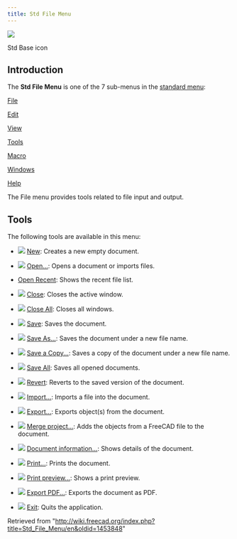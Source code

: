 ```yaml
---
title: Std File Menu
---
```


![](/images/Freecad.svg)

Std Base icon

## Introduction

The **Std File Menu** is one of the 7 sub-menus in the [standard menu](/Standard_Menu "Standard Menu"):

[File](/Std_File_Menu "Std File Menu")

[Edit](/Std_Edit_Menu "Std Edit Menu")

[View](/Std_View_Menu "Std View Menu")

[Tools](/Std_Tools_Menu "Std Tools Menu")

[Macro](/Std_Macro_Menu "Std Macro Menu")

[Windows](/Std_Windows_Menu "Std Windows Menu")

[Help](/Std_Help_Menu "Std Help Menu")

The File menu provides tools related to file input and output.

## Tools

The following tools are available in this menu:

- ![](/images/Std_New.svg) [New](/Std_New "Std New"): Creates a new empty document.

- ![](/images/Std_Open.svg) [Open...](/Std_Open "Std Open"): Opens a document or imports files.

* [Open Recent](/Std_RecentFiles "Std RecentFiles"): Shows the recent file list.

- ![](/images/Std_CloseActiveWindow.svg) [Close](/Std_CloseActiveWindow "Std CloseActiveWindow"): Closes the active window.

- ![](/images/Std_CloseAllWindows.svg) [Close All](/Std_CloseAllWindows "Std CloseAllWindows"): Closes all windows.

- ![](/images/Std_Save.svg) [Save](/Std_Save "Std Save"): Saves the document.

- ![](/images/Std_SaveAs.svg) [Save As...](/Std_SaveAs "Std SaveAs"): Saves the document under a new file name.

- ![](/images/Std_SaveCopy.svg) [Save a Copy...](/Std_SaveCopy "Std SaveCopy"): Saves a copy of the document under a new file name.

- ![](/images/Std_SaveAll.svg) [Save All](/Std_SaveAll "Std SaveAll"): Saves all opened documents.

- ![](/images/Std_Revert.svg) [Revert](/Std_Revert "Std Revert"): Reverts to the saved version of the document.

- ![](/images/Std_Import.svg) [Import...](/Std_Import "Std Import"): Imports a file into the document.

- ![](/images/Std_Export.svg) [Export...](/Std_Export "Std Export"): Exports object(s) from the document.

- ![](/images/Std_MergeProjects.svg) [Merge project...](/Std_MergeProjects "Std MergeProjects"): Adds the objects from a FreeCAD file to the document.

- ![](/images/Std_ProjectInfo.svg) [Document information...](/Std_ProjectInfo "Std ProjectInfo"): Shows details of the document.

- ![](/images/Std_Print.svg) [Print...](/Std_Print "Std Print"): Prints the document.

- ![](/images/Std_PrintPreview.svg) [Print preview...](/Std_PrintPreview "Std PrintPreview"): Shows a print preview.

- ![](/images/Std_PrintPdf.svg) [Export PDF...](/Std_PrintPdf "Std PrintPdf"): Exports the document as PDF.

- ![](/images/Std_Quit.svg) [Exit](/Std_Quit "Std Quit"): Quits the application.

Retrieved from "<http://wiki.freecad.org/index.php?title=Std_File_Menu/en&oldid=1453848>"
